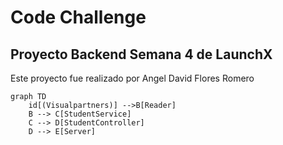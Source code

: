 # Code Challenge 

## Proyecto Backend Semana 4 de LaunchX

Este proyecto fue realizado por Angel David Flores Romero

```
graph TD
    id[(Visualpartners)] -->B[Reader]
    B --> C[StudentService]
    C --> D[StudentController]
    D --> E[Server]
```
